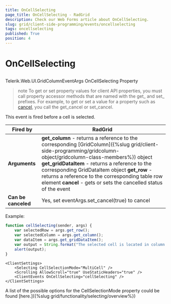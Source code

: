 ```yaml
---
title: OnCellSelecting
page_title: OnCellSelecting - RadGrid
description: Check our Web Forms article about OnCellSelecting.
slug: grid/client-side-programming/events/oncellselecting
tags: oncellselecting
published: True
position: 4
---
```


# OnCellSelecting



## 

Telerik.Web.UI.GridColumnEventArgs OnCellSelecting Property

>note To get or set property values for client API properties, you must call property accessor methods that are named with the get_ and set_ prefixes. For example, to get or set a value for a property such as [cancel](https://msdn.microsoft.com/en-us/library/bb310859.aspx), you call the get_cancel or set_cancel.
>


This event is fired before a cell is selected.


|  **Fired by**  | RadGrid |
| ------ | ------ |
| **Arguments** | **get_column** - returns a reference to the corresponding [GridColumn]({%slug grid/client-side-programming/gridcolumn-object/gridcolumn-class-members%}) object **get_gridDataItem** - returns a reference to the corresponding GridDataItem object **get_row** - returns a reference to the corresponding table row element **cancel** - gets or sets the cancelled status of the event|
| **Can be canceled** |Yes, set eventArgs.set_cancel(true) to cancel|

Example:

````JavaScript
function cellSelecting(sender, args) {
    var selectedRow = args.get_row();
    var selectedColumn = args.get_column();
    var dataItem = args.get_gridDataItem();
    var output = String.format("The selected cell is located in column with name: " + selectedColumn.get_uniqueName() + " and in row with index: " + dataItem.get_itemIndexHierarchical()+".");
    alert(output);
}
````

````ASP.NET
<ClientSettings>
    <Selecting CellSelectionMode="MultiCell" />
    <Scrolling AllowScroll="true" UseStaticHeaders="true" />
    <ClientEvents OnCellSelecting="cellSelecting" />
</ClientSettings>
````



A list of the possible options for the CellSelectionMode property could be found [here.]({%slug grid/functionality/selecting/overview%})
